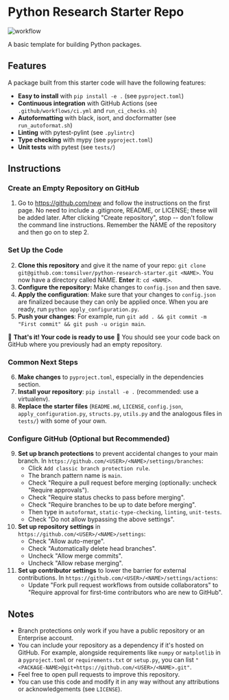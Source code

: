 # Python Research Starter Repo

![workflow](https://github.com/tomsilver/python-research-starter/actions/workflows/ci.yml/badge.svg)

A basic template for building Python packages.

## Features
A package built from this starter code will have the following features:
- **Easy to install** with `pip install -e .` (see `pyproject.toml`)
- **Continuous integration** with GitHub Actions (see `.github/workflows/ci.yml` and `run_ci_checks.sh`)
- **Autoformatting** with black, isort, and docformatter (see `run_autoformat.sh`)
- **Linting** with pytest-pylint (see `.pylintrc`)
- **Type checking** with mypy (see `pyproject.toml`)
- **Unit tests** with pytest (see `tests/`)

## Instructions

### Create an Empty Repository on GitHub
1. Go to https://github.com/new and follow the instructions on the first page. No need to include a .gitignore, README, or LICENSE; these will be added later. After clicking "Create repository", stop -- don't follow the command line instructions. Remember the NAME of the repository and then go on to step 2.

### Set Up the Code
2. **Clone this repository** and give it the name of your repo: `git clone git@github.com:tomsilver/python-research-starter.git <NAME>`. You now have a directory called NAME. **Enter** it: `cd <NAME>`.
3. **Configure the repository:** Make changes to `config.json` and then save.
4. **Apply the configuration**: Make sure that your changes to `config.json` are finalized because they can only be applied once. When you are ready, run `python apply_configuration.py`.
5. **Push your changes**: For example, run `git add . && git commit -m "First commit" && git push -u origin main`.

:tada: **That's it! Your code is ready to use** :tada: You should see your code back on GitHub where you previously had an empty repository.

### Common Next Steps
6. **Make changes** to `pyproject.toml`, especially in the dependencies section.
7. **Install your repository**: `pip install -e .` (recommended: use a virtualenv).
8. **Replace the starter files** (`README.md`, `LICENSE`, `config.json`, `apply_configuration.py`, `structs.py`, `utils.py` and the analogous files in `tests/`) with some of your own.

### Configure GitHub (Optional but Recommended)
9. **Set up branch protections** to prevent accidental changes to your main branch. In `https://github.com/<USER>/<NAME>/settings/branches`:
    - Click `Add classic branch protection rule`.
    - The branch pattern name is `main`.
    - Check "Require a pull request before merging (optionally: uncheck "Require approvals").
    - Check "Require status checks to pass before merging".
    - Check "Require branches to be up to date before merging".
    - Then type in `autoformat`, `static-type-checking`, `linting`, `unit-tests`.
    - Check "Do not allow bypassing the above settings".
10. **Set up repository settings** in `https://github.com/<USER>/<NAME>/settings`:
    - Check "Allow auto-merge".
    - Check "Automatically delete head branches".
    - Uncheck "Allow merge commits".
    - Uncheck "Allow rebase merging".
11. **Set up contributor settings** to lower the barrier for external contributions. In `https://github.com/<USER>/<NAME>/settings/actions`:
    - Update "Fork pull request workflows from outside collaborators" to "Require approval for first-time contributors who are new to GitHub".


## Notes
- Branch protections only work if you have a public repository or an Enterprise account.
- You can include your repository as a dependency if it's hosted on GitHub. For example, alongside requirements like `numpy` or `matplotlib` in a `pyproject.toml` or `requirements.txt` or `setup.py`, you can list `"<PACKAGE-NAME>@git+https://github.com/<USER>/<NAME>.git"`.
- Feel free to open pull requests to improve this repository.
- You can use this code and modify it in any way without any attributions or acknowledgements (see `LICENSE`).
